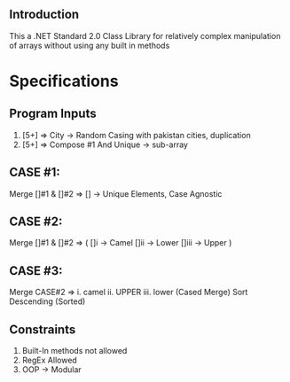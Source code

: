 ## Introduction
This a .NET Standard 2.0 Class Library for relatively complex manipulation of arrays without using any built in methods

# Specifications

## Program Inputs
1. [5+] => City -> Random Casing with pakistan cities, duplication
2. [5+] => Compose #1 And Unique -> sub-array

## CASE #1:
Merge []#1 & []#2 => [] -> Unique Elements, Case Agnostic

## CASE #2:
Merge []#1 & []#2 => (
	[]i -> Camel
	[]ii -> Lower
	[]iii -> Upper
)

## CASE #3:
Merge CASE#2 => i. camel ii. UPPER iii. lower (Cased Merge)
Sort Descending (Sorted)


## Constraints
1. Built-In methods not allowed
2. RegEx Allowed
3. OOP -> Modular

